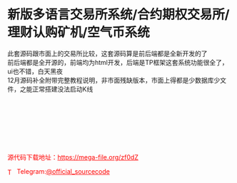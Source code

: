 # 新版多语言交易所系统/合约期权交易所/理财认购矿机/空气币系统

此套源码跟市面上的交易所比较，这套源码算是前后端都是全新开发的了<br>前后端都是全开源的，前端均为html开发，后端是TP框架这套系统功能很全了，ui也不错，白天黑夜<br>12月源码补全附带完整教程说明，非市面残缺版本，市面上得都是少数据库少文件，之能正常搭建没法启动K线<br><br><br><br><br><br><br><br>


<p style="color: red;">源代码下载地址：<a href="https://mega-file.org/zf0dZ" style="color: red;">https://mega-file.org/zf0dZ</a></p><p style="color: red;"><img src="https://cdn-icons-png.flaticon.com/512/2111/2111646.png" alt="Telegram Icon" style="width: 16px; vertical-align: middle; margin-right: 5px;">Telegram:<a href="https://t.me/official_sourcecode" style="color: red;">@official_sourcecode</a></p>